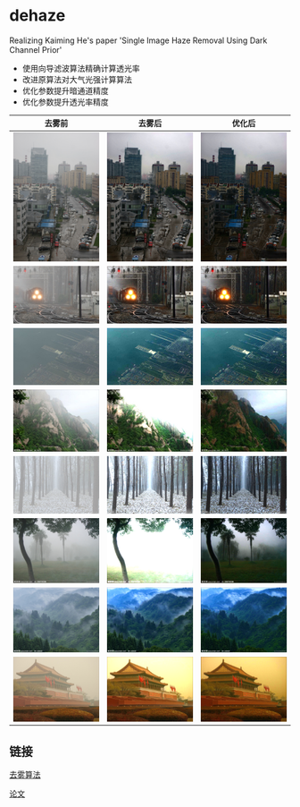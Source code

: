 # dehaze

Realizing Kaiming He's paper 'Single Image Haze Removal Using Dark Channel Prior'


- 使用向导滤波算法精确计算透光率
- 改进原算法对大气光强计算算法
- 优化参数提升暗通道精度
- 优化参数提升透光率精度


去雾前 | 去雾后 | 优化后
------------- | ------------- | -------------
![原图](dehaze-python/image/haze.png)| ![结果](dehaze-python/result/haze.png)| ![优化](dehaze-python/result02/haze.png)
![原图](dehaze-python/image/haze_02.png)| ![结果](dehaze-python/result/haze_02.png)| ![优化](dehaze-python/result02/haze_02.png)
![原图](dehaze-python/image/haze_03.png)| ![结果](dehaze-python/result/haze_03.png)| ![优化](dehaze-python/result02/haze_03.png)
![原图](dehaze-python/image/haze_04.jpg)| ![结果](dehaze-python/result/haze_04.jpg)| ![优化](dehaze-python/result02/haze_04.jpg)
![原图](dehaze-python/image/haze_05.png)| ![结果](dehaze-python/result/haze_05.png)| ![优化](dehaze-python/result02/haze_05.png)
![原图](dehaze-python/image/haze_06.png)| ![结果](dehaze-python/result/haze_06.png)| ![优化](dehaze-python/result02/haze_06.png)
![原图](dehaze-python/image/haze_08.png)| ![结果](dehaze-python/result/haze_08.png)| ![优化](dehaze-python/result02/haze_08.png)
![原图](dehaze-python/image/haze_15.png)| ![结果](dehaze-python/result/haze_15.png)| ![优化](dehaze-python/result02/haze_15.png)


## 链接
[去雾算法](https://github.com/anhenghuang/dehaze/  "去雾算法")

[论文](http://mmlab.ie.cuhk.edu.hk/archive/2011/Haze.pdf  "论文")
